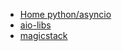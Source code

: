 - [Home python/asyncio](https://github.com/python/asyncio/wiki)
- [aio-libs](https://github.com/aio-libs)
- [magicstack](https://github.com/MagicStack)